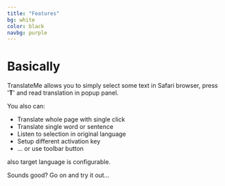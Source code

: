 ```yaml
---
title: "Features"
bg: white
color: black
navbg: purple
---
```


# Basically

TranslateMe allows you to simply select some text in Safari browser, press '**T**' and read translation in popup panel.

You also can:

- Translate whole page with single click
- Translate single word or sentence
- Listen to selection in original language
- Setup different activation key
- ... or use toolbar button

also target language is configurable.

Sounds good? Go on and try it out...